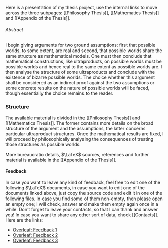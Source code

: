 Here is a presentation of my thesis project, use the internal links to move across the three subpages: [[Philosophy Thesis]], [[Mathematics Thesis]] and [[Appendix of the Thesis]].
###### Abstract
I begin giving arguments for two ground assumptions: first that possible worlds, to some extent, are real and second, that possible worlds share the same structure as mathematical models. One must then conclude that mathematical constructions, like ultraproducts, on possible worlds must be possible worlds and hence real to the same extent as possible worlds are. I then analyse the structure of some ultraproducts and conclude with the existence of bizarre possible worlds. The choice whether this argument shall be considered as an indirect proof against the two assumptions or some concrete results on the nature of possible worlds will be faced, though essentially the choice remains to the reader.
### Structure
The available material is divided in the [[Philosophy Thesis]] and [[Mathematics Thesis]]. The former contains more details on the broad structure of the argument and the assumptions, the latter concerns particular ultraproduct structures. Once the mathematical results are fixed, I will proceed by philosophically analysing the consequences of treating those structures as possible worlds.

More bureaucratic details, $\LaTeX$ sources, references and further material is available in the [[Appendix of the Thesis]].
#### Feedback
In case you want to leave any kind of feedback, feel free to edit one of the following $\LaTeX$ documents, in case you want to edit one of the documents linked above, just copy the source code and edit it in one of the following files. In case you find some of them non-empty, then please open an empty one; I will check, answer and make them empty again once in a while. Don't forget to leave your contacts, so that I can thank and answer you! In case you want to share any other sort of data, check [[Contacts]]. Here are the links:
- [Overleaf: Feedback 1](https://www.overleaf.com/3292847547dscyqddmvcrq#712359)
- [Overleaf: Feedback 2](https://www.overleaf.com/2551776745snqjmggnpdwk#cb1232)
- [Overleaf: Feedback 3](https://www.overleaf.com/3913882163rdndzdgtknmk#ce2c6b)